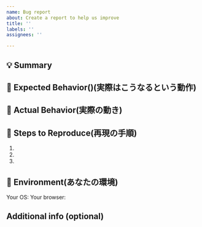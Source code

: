 ```yaml
---
name: Bug report
about: Create a report to help us improve
title: ''
labels: ''
assignees: ''

---
```


## 💡 Summary

<!-- Tell us what the bug is -->

## 🥰 Expected Behavior()(実際はこうなるという動作)

<!--- Tell us what should happen -->

## 🤬 Actual Behavior(実際の動き)

<!--
Tell us what happens instead of the expected behavior.
Please include errors from the developer console and/or server log files if you have access to them.
-->

## 📝 Steps to Reproduce(再現の手順)

1.
2.
3.

## 📌 Environment(あなたの環境)

<!-- Tell us where on the platform it happens -->

Your OS:
Your browser:

## Additional info (optional)
